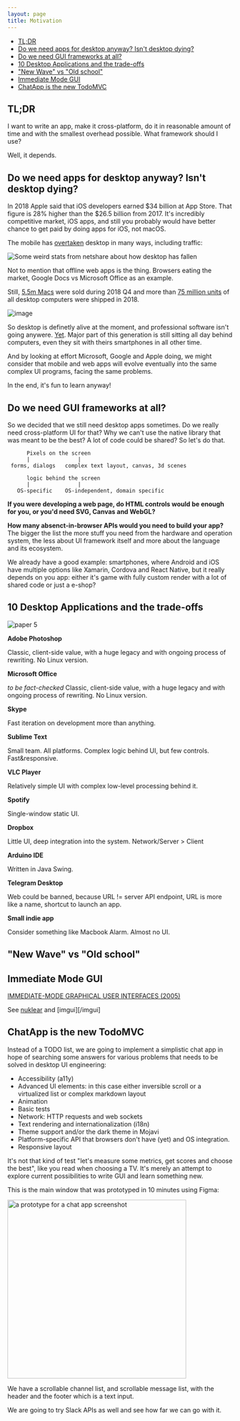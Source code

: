 ```yaml
---
layout: page
title: Motivation
---
```


- [TL;DR](#tldr)
- [Do we need apps for desktop anyway? Isn't desktop dying?](#do-we-need-apps-for-desktop-anyway-isnt-desktop-dying)
- [Do we need GUI frameworks at all?](#do-we-need-gui-frameworks-at-all)
- [10 Desktop Applications and the trade-offs](#10-desktop-applications-and-the-trade-offs)
- ["New Wave" vs "Old school"](#new-wave-vs-old-school)
- [Immediate Mode GUI](#immediate-mode-gui)
- [ChatApp is the new TodoMVC](#chatapp-is-the-new-todomvc)

## TL;DR

I want to write an app, make it cross-platform,
do it in reasonable amount of time and with the smallest overhead possible.
What framework should I use?

Well, it depends.

## Do we need apps for desktop anyway? Isn't desktop dying?

In 2018 Apple said that iOS developers earned $34 billion at App Store. 
That figure is 28% higher than the $26.5 billion from 2017.
It's incredibly competitive market, iOS apps, and still you probably would have better chance to get paid by doing apps for iOS, not macOS.

The mobile has [overtaken](https://netmarketshare.com/device-market-share?options=%7B%22dateLabel%22%3A%22Custom%22%2C%22attributes%22%3A%22share%22%2C%22group%22%3A%22deviceType%22%2C%22sort%22%3A%7B%22share%22%3A-1%7D%2C%22id%22%3A%22deviceTypes%22%2C%22dateInterval%22%3A%22Monthly%22%2C%22filter%22%3A%7B%7D%2C%22dateStart%22%3A%222017-03%22%2C%22dateEnd%22%3A%222019-01%22%2C%22plotKeys%22%3A%5B%7B%22deviceType%22%3A%22Mobile%22%7D%2C%7B%22deviceType%22%3A%22Desktop%2Flaptop%22%7D%5D%2C%22segments%22%3A%22-1000%22%7D) desktop in many ways, including traffic:

![Some weird stats from netshare about how desktop has fallen](https://user-images.githubusercontent.com/1004115/52165689-fed96500-2714-11e9-86af-9446c9337879.png)

Not to mention that offline web apps is the thing. Browsers eating the market, Google Docs vs Microsoft Office as an example.

Still, [5.5m Macs](https://9to5mac.com/2018/11/01/apple-earnings-fy18-q4/) were sold during 2018 Q4 and more than [75 million units](https://www.statista.com/statistics/263393/global-pc-shipments-since-1st-quarter-2009-by-vendor/) of all desktop computers were shipped in 2018.

![image](https://user-images.githubusercontent.com/1004115/52165775-f2094100-2715-11e9-9080-a0840c3930d9.png)

So desktop is definetly alive at the moment, and professional software isn't going anywere. [Yet](https://www.theverge.com/2018/10/15/17969754/adobe-photoshop-apple-ipad-creative-cloud).
Major part of this generation is still sitting all day behind computers, even they sit with theirs smartphones in all other time.

And by looking at effort Microsoft, Google and Apple doing, we might consider that mobile and web apps will evolve eventually into the same complex UI programs, facing the same problems.

In the end, it's fun to learn anyway!

## Do we need GUI frameworks at all?

So we decided that we still need desktop apps sometimes. Do we really need cross-platform UI for that?
Why we can't use the native library that was meant to be the best?
A lot of code could be shared? So let's do that.

```
      Pixels on the screen
      |               |
 forms, dialogs   complex text layout, canvas, 3d scenes

      logic behind the screen
      |               |
   OS-specific    OS-independent, domain specific
```

**If you were developing a web page, do HTML controls would be enough for you, or you'd need SVG, Canvas and WebGL?**

**How many absenct-in-browser APIs would you need to build your app?**
The bigger the list the more stuff you need from the hardware and operation system, the less about UI framework itself and more about the language and its ecosystem.

We already have a good example: smartphones, where Android and iOS have multiple options like Xamarin, Cordova and React Native,
but it really depends on you app: either it's game with fully custom render with a lot of shared code
or just a e-shop?

## 10 Desktop Applications and the trade-offs

![paper 5](https://user-images.githubusercontent.com/1004115/52180557-e2165d80-27f8-11e9-81b8-bbb0346ea738.png)

**Adobe Photoshop**

Classic, client-side value, with a huge legacy and with ongoing process of rewriting. No Linux version.

**Microsoft Office**

_to be fact-checked_ Classic, client-side value, with a huge legacy and with ongoing process of rewriting. No Linux version.

**Skype**

Fast iteration on development more than anything.

**Sublime Text**

Small team. All platforms. Complex logic behind UI, but few controls. Fast&responsive.

**VLC Player**

Relatively simple UI with complex low-level processing behind it.

**Spotify**

Single-window static UI.

**Dropbox**

Little UI, deep integration into the system. Network/Server > Client

**Arduino IDE**

Written in Java Swing.

**Telegram Desktop**

Web could be banned, because URL != server API endpoint, URL is more like a name, shortcut to launch an app.

**Small indie app**

Consider something like Macbook Alarm. Almost no UI.

## "New Wave" vs "Old school"

## Immediate Mode GUI

[IMMEDIATE-MODE GRAPHICAL USER INTERFACES (2005)](https://caseymuratori.com/blog_0001)

See [nuklear](/nuklear) and [imgui][/imgui]

## ChatApp is the new TodoMVC

Instead of a TODO list, we are going to implement a simplistic chat app in hope of searching some answers for various problems that needs to be solved in desktop UI engineering:

- Accessibility (a11y)
- Advanced UI elements: in this case either inversible scroll or a virtualized list or complex markdown layout
- Animation
- Basic tests
- Network: HTTP requests and web sockets
- Text rendering and internationalization (i18n)
- Theme support and/or the dark theme in Mojavi
- Platform-specific API that browsers don't have (yet) and OS integration.
- Responsive layout

It's not that kind of test "let's measure some metrics, get scores and choose the best", like you read when choosing a TV. It's merely an attempt
to explore current possibilities to write GUI and learn something new.

This is the main window that was prototyped in 10 minutes using Figma:

<img src="https://user-images.githubusercontent.com/1004115/50629735-e37d0d80-0f4e-11e9-9c2e-3081e943879e.png" alt="a prototype for a chat app screenshot" width="400"  />

We have a scrollable channel list, and scrollable message list, with the header and the footer which is a text input.

We are going to try Slack APIs as well and see how far we can go with it.
